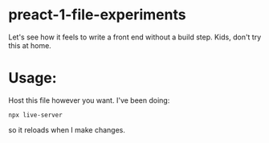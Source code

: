 # preact-1-file-experiments
Let's see how it feels to write a front end without a build step. Kids, don't try this at home.

# Usage:

Host this file however you want. I've been doing:
```
npx live-server
```
so it reloads when I make changes.

